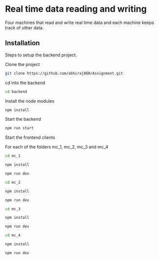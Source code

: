# Real time data reading and writing

Four machines that read and write real time data and each machine keeps track of other data. 

## Installation

Steps to setup the backend project.

Clone the project
```bash
git clone https://github.com/abhiraj860/Assignment.git
```
cd into the backend
```bash
cd backend
```
Install the node modules
```bash
npm install
```
Start the backend
```bash
npm run start
```
Start the frontend clients

For each of the folders mc_1, mc_2, mc_3 and mc_4
```bash
cd mc_1
```
```bash
npm install
```

```bash
npm run dev
```

```bash
cd mc_2
```
```bash
npm install
```

```bash
npm run dev
```
```bash
cd mc_3
```
```bash
npm install
```

```bash
npm run dev
```
```bash
cd mc_4
```
```bash
npm install
```

```bash
npm run dev
```


